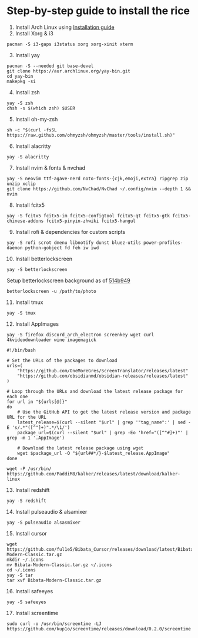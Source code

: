 # Step-by-step guide to install the rice
1. Install Arch Linux using [Installation guide](https://wiki.archlinux.org/title/Installation_guide)
2. Install Xorg & i3
```
pacman -S i3-gaps i3status xorg xorg-xinit xterm
```
3. Install yay
```
pacman -S --needed git base-devel
git clone https://aur.archlinux.org/yay-bin.git
cd yay-bin
makepkg -si
```
4. Install zsh
```
yay -S zsh
chsh -s $(which zsh) $USER
```
5. Install oh-my-zsh
```
sh -c "$(curl -fsSL https://raw.github.com/ohmyzsh/ohmyzsh/master/tools/install.sh)"
```
6. Install alacritty
```
yay -S alacritty
```
7. Install nvim & fonts & nvchad
```
yay -S neovim ttf-agave-nerd noto-fonts-{cjk,emoji,extra} ripgrep zip unzip xclip
git clone https://github.com/NvChad/NvChad ~/.config/nvim --depth 1 && nvim
```
8. Install fcitx5
```
yay -S fcitx5 fcitx5-im fcitx5-configtool fcitx5-qt fcitx5-gtk fcitx5-chinese-addons fcitx5-pinyin-zhwiki fcitx5-hangul
```
9. Install rofi & dependencies for custom scripts
```
yay -S rofi scrot dmenu libnotify dunst bluez-utils power-profiles-daemon python-gobject fd feh iw iwd
```
10. Install betterlockscreen
```
yay -S betterlockscreen
```
Setup betterlockscreen background as of [514b949](https://github.com/kup1o/.dots/commit/514b949)
```
betterlockscreen -u /path/to/photo
```
11. Install tmux
```
yay -S tmux
```
12. Install AppImages
```
yay -S firefox discord_arch_electron screenkey wget curl 4kvideodownloader wine imagemagick
```

```
#!/bin/bash

# Set the URLs of the packages to download
urls=(
    "https://github.com/OneMoreGres/ScreenTranslator/releases/latest"
    "https://github.com/obsidianmd/obsidian-releases/releases/latest"
)

# Loop through the URLs and download the latest release package for each one
for url in "${urls[@]}"
do
    # Use the GitHub API to get the latest release version and package URL for the URL
    latest_release=$(curl --silent "$url" | grep '"tag_name":' | sed -E 's/.*"([^"]+)".*/\1/')
    package_url=$(curl --silent "$url" | grep -Eo 'href="([^"#]+)"' | grep -m 1 '.AppImage')

    # Download the latest release package using wget
    wget $package_url -O "${url##*/}-$latest_release.AppImage"
done
```

```
wget -P /usr/bin/ https://github.com/PaddiM8/kalker/releases/latest/download/kalker-linux
```

13. Install redshift
```
yay -S redshift
```
14. Install pulseaudio & alsamixer
```
yay -S pulseaudio alsasmixer
```
15. Install cursor
```
wget https://github.com/ful1e5/Bibata_Cursor/releases/download/latest/Bibata-Modern-Classic.tar.gz
mkdir ~/.icons
mv Bibata-Modern-Classic.tar.gz ~/.icons
cd ~/.icons
yay -S tar
tar xvf Bibata-Modern-Classic.tar.gz
```
16. Install safeeyes
```
yay -S safeeyes
```
17. Install screentime
```
sudo curl -o /usr/bin/screentime -LJ https://github.com/kup1o/screentime/releases/download/0.2.0/screentime
```
